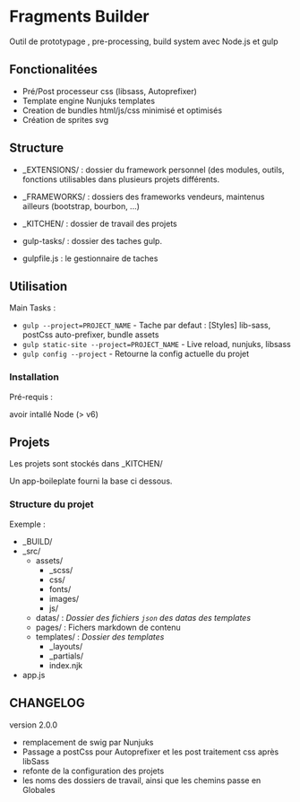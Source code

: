 # Fragments Builder

Outil de prototypage , pre-processing, build system avec Node.js et gulp

## Fonctionalitées

- Pré/Post processeur css (libsass, Autoprefixer)
- Template engine Nunjuks templates
- Creation de bundles html/js/css minimisé et optimisés
- Création de sprites svg

## Structure

* _EXTENSIONS/ : dossier du framework personnel (des modules, outils, fonctions utilisables dans plusieurs projets différents.

* _FRAMEWORKS/ : dossiers des frameworks vendeurs, maintenus ailleurs (bootstrap, bourbon, ...)

* _KITCHEN/ : dossier de travail des projets

* gulp-tasks/ : dossier des taches gulp.

* gulpfile.js : le gestionnaire de taches

## Utilisation

Main Tasks :

*   `gulp --project=PROJECT_NAME`  - Tache par defaut : [Styles] lib-sass, postCss auto-prefixer, bundle assets
*   `gulp static-site --project=PROJECT_NAME` - Live reload, nunjuks, libsass
*   `gulp config --project` - Retourne la config actuelle du projet

### Installation

Pré-requis :

avoir intallé Node (> v6)


## Projets

Les projets sont stockés dans _KITCHEN/

Un app-boileplate fourni la base ci dessous.

### Structure du projet

Exemple :

* _BUILD/
* _src/
    * 	assets/
        *	_scss/
        *	css/
        *	fonts/
        *	images/
        *	js/
    * 	datas/ : *Dossier des fichiers `json` des datas des templates*
    *   pages/ : Fichers markdown de contenu
    * 	templates/ : *Dossier des templates*
        *	_layouts/
        *	_partials/
        *	index.njk
* app.js


## CHANGELOG

version 2.0.0

- remplacement de swig par Nunjuks
- Passage a postCss pour Autoprefixer et les post traitement css après libSass
- refonte de la configuration des projets
- les noms des dossiers de travail, ainsi que les chemins passe en Globales
